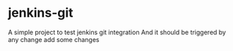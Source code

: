 # jenkins-git
A simple project to test jenkins git integration
And it should be triggered by any change
add some changes

